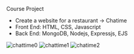 Course Project
- Create a website for a restaurant -> Chatime
- Front End: HTML, CSS, Javascript
- Back End: MongoDB, Nodejs, Expressjs, EJS
  
![chattime0](https://github.com/user-attachments/assets/74fb6178-160d-40f2-89a5-257dc2c1436d)
![chattime1](https://github.com/user-attachments/assets/3fc839c2-0d1f-4fc4-8195-160246385af5)
![chatime2](https://github.com/user-attachments/assets/ebedf6cf-a122-4ca1-b7e1-a957e23aa72b)
